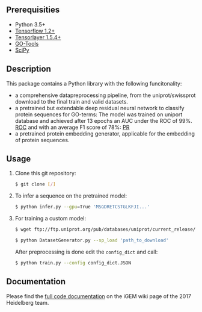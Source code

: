 ## Prerequisities

- Python 3.5+
- [Tensorflow 1.2+](https://www.tensorflow.org/api_docs/)
- [Tensorlayer 1.5.4+](http://tensorlayer.readthedocs.io/en/latest/)
- [GO-Tools](https://github.com/tanghaibao/goatools)
- [SciPy](http://www.scipy.org/install.html)

## Description

This package contains a Python library with the following funcitonality:

- a comprehensive datapreprocessing pipeline, from the uniprot/swissprot download to the final train and valid datasets.
- a pretrained but extendable deep residual neural network to classify protein sequences for GO-terms:
  The model was trained on uniport database and achieved after 13 epochs an AUC under the ROC of 99%.
  [ROC](http://2017.igem.org/wiki/images/8/89/T--Heidelberg--2017_DP_ROC.png)
  and with an average F1 score of 78%:
  [PR](http://2017.igem.org/wiki/images/f/f4/T--Heidelberg--2017_DP_Precision.png)
- a pretrained protein embedding generator, applicable for the embedding of protein sequences.


## Usage

1. Clone this git repository:
   ```bash
   $ git clone [/]
   ````
   
2. To infer a sequence on the pretrained model:
   ```bash
   $ python infer.py --gpu=True 'MSGDRETCSTGLKFJI...'
   ````
   
3. For training a custom model:
   ```bash
   $ wget ftp://ftp.uniprot.org/pub/databases/uniprot/current_release/knowledgebase/complete/uniprot_sprot.dat.gz
   ````
   ```bash
   $ python DatasetGenerator.py --sp_load 'path_to_download'
   ````
   After preprocessing is done edit the `config_dict` and call:
   ```bash
   $ python train.py --config config_dict.JSON
   ````
   
## Documentation

Please find the [full code documentation](http://2017.igem.org/Team:Heidelberg/Software) on the iGEM wiki page of the 2017 
Heidelberg team.


